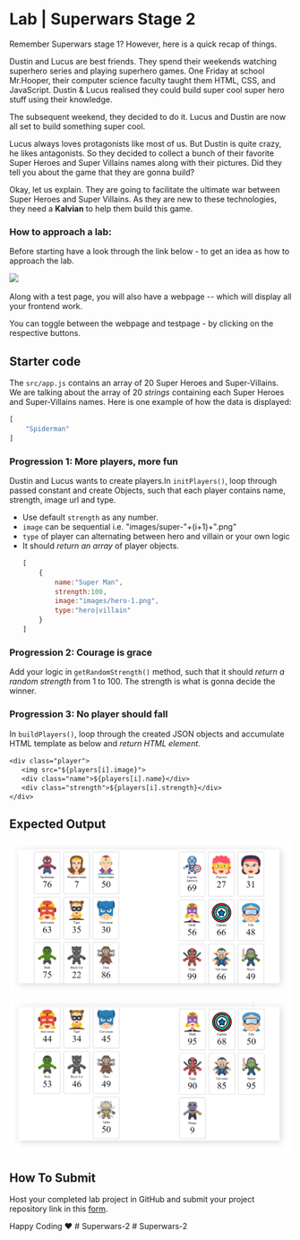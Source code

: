 # Lab | Superwars Stage 2

Remember Superwars stage 1? However, here is a quick recap of things.

Dustin and Lucus are best friends. They spend their weekends watching superhero series and playing superhero games. One Friday at school Mr.Hooper, their computer science faculty taught them HTML, CSS, and JavaScript. Dustin & Lucus realised they could build super cool super hero stuff using their knowledge.

The subsequent weekend, they decided to do it. Lucus and Dustin are now all set to build something super cool.

Lucus always loves protagonists like most of us. But Dustin is quite crazy, he likes antagonists. So they decided to collect a bunch of their favorite Super Heroes and Super Villains names along with their pictures. Did they tell you about the game that they are gonna build?

Okay, let us explain. They are going to facilitate the ultimate war between Super Heroes and Super Villains. As they are new to these technologies, they need a **Kalvian** to help them build this game.

### How to approach a lab:

Before starting have a look through the link below - to get an idea as how to approach the lab.

![](https://docs.google.com/document/d/1SZ2Pryj6kAJj63wdB2_xVJgQHq6GddeZQ3nqDXYeaBA/edit?usp=sharing)

Along with a test page, you will also have a webpage -- which will display all your frontend work.

You can toggle between the webpage and testpage - by clicking on the respective buttons.

## Starter code

The `src/app.js` contains an array of 20 Super Heroes and Super-Villains. We are talking about the array of 20 _strings_ containing each Super Heroes and Super-Villains names. Here is one example of how the data is displayed:

```javascript
[
    "Spiderman"
]
```

### Progression 1: More players, more fun

Dustin and Lucus wants to create players.In `initPlayers()`, loop through passed constant and create Objects, such that each player contains name, strength, image url and type.

- Use default `strength` as any number.
- `image` can be sequential i.e. "images/super-"+(i+1)+".png"
- `type` of player can alternating between hero and villain or your own logic
- It should _return an array_ of player objects.
  ```javascript
  [
      {
          name:"Super Man",
          strength:100,
          image:"images/hero-1.png",
          type:"hero|villain"
      }
  ]
  ```

### Progression 2: Courage is grace

Add your logic in `getRandomStrength()` method, such that it should _return a random strength_ from 1 to 100. The strength is what is gonna decide the winner.

### Progression 3: No player should fall

In `buildPlayers()`, loop through the created JSON objects and accumulate HTML template as below and _return HTML element_.

```JS
<div class="player">
   <img src="${players[i].image}">
   <div class="name">${players[i].name}</div>
   <div class="strength">${players[i].strength}</div>
</div>
```

## Expected Output

![Superwars](doc/superwars-basic1.png)
![Superwars](doc/superwars-basic2.png)

## How To Submit

Host your completed lab project in GitHub and submit your project repository link in this [form](https://docs.google.com/forms/d/1FsIKaMGG8g_xISwHg0oGVQJpgHCXVRQGSQmpytu-b_o/viewform?usp=pp_url&entry.1483932328=CSK101-M2-L74.1).

Happy Coding ❤️
#   S u p e r w a r s - 2 
 
 #   S u p e r w a r s - 2 
 
 